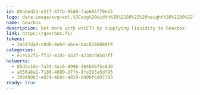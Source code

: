 ```yaml
---
id: 80abed21-e3ff-47fb-95d0-fae604f79eb5
logo: data:image/svg+xml,%3Csvg%20width%3D%2280%22%20height%3D%2280%22%20viewBox%3D%220%200%2080%2080%22%20fill%3D%22none%22%20xmlns%3D%22http%3A%2F%2Fwww.w3.org%2F2000%2Fsvg%22%3E%0A%3Cg%20opacity%3D%220.6%22%20filter%3D%22url(%23filter0_f_209_2015)%22%3E%0A%3Cpath%20fill-rule%3D%22evenodd%22%20clip-rule%3D%22evenodd%22%20d%3D%22M47.146%2052.1161C41.3534%2052.1161%2036.4183%2048.4674%2034.5366%2043.3548C36.6305%2048.2268%2041.7866%2051.7227%2047.146%2051.7227C52.5051%2051.7227%2057.7002%2048.2659%2059.7547%2043.3548C57.8737%2048.4674%2052.9384%2052.1161%2047.146%2052.1161ZM60.0845%2033.7269C59.4584%2032.223%2060.1022%2030.5116%2061.5245%2029.7714C60.1927%2027.7258%2058.4624%2026.0346%2056.4822%2024.7577C55.9354%2025.7972%2054.861%2026.4179%2053.7302%2026.4271C56.3508%2028.7769%2059.9162%2032.6278%2059.9162%2038.4063C59.9162%2045.4208%2054.1987%2051.1073%2047.146%2051.1073C40.0927%2051.1073%2034.3754%2045.4208%2034.3754%2038.4063C34.3754%2032.6278%2037.9411%2028.7769%2040.5615%2026.4271C39.4305%2026.4179%2038.356%2025.7963%2037.809%2024.7571C35.7522%2026.0817%2034.0517%2027.8023%2032.7684%2029.7717C34.1902%2030.5119%2034.8332%2032.2237%2034.2071%2033.7269C33.5812%2035.2306%2031.9098%2035.9874%2030.3779%2035.5118C29.8848%2037.8068%2029.864%2040.2193%2030.3762%2042.6023C31.9085%2042.1256%2033.581%2042.8835%2034.2071%2044.3874C34.8334%2045.8915%2034.1896%2047.6025%2032.7671%2048.3429C34.0993%2050.3885%2035.8291%2052.0798%2037.8093%2053.3563C38.5539%2051.9422%2040.2747%2051.3025%2041.7866%2051.925C43.2981%2052.5479%2044.0593%2054.2102%2043.5811%2055.7337C45.8887%2056.2242%2048.3148%2056.2447%2050.7108%2055.7352C50.2312%2054.2117%2050.9934%2052.5481%2052.5054%2051.9252C54.0177%2051.3022%2055.7382%2051.9428%2056.4827%2053.3575C58.5395%2052.0325%2060.2402%2050.3122%2061.5235%2048.3429C60.1019%2047.6022%2059.4584%2045.8906%2060.0845%2044.3874C60.7104%2042.884%2062.3821%2042.1267%2063.9138%2042.6023C64.4068%2040.3077%2064.4278%2037.8948%2063.9154%2035.5118C62.3829%2035.9885%2060.7108%2035.2307%2060.0845%2033.7269Z%22%20fill%3D%22white%22%2F%3E%0A%3Cpath%20fill-rule%3D%22evenodd%22%20clip-rule%3D%22evenodd%22%20d%3D%22M42.2264%2021.8179C40.5348%2024.7841%2041.5539%2026.9799%2042.1768%2029.2235C44.5269%2037.6878%2034.9342%2039.8306%2038.6632%2030.8701C37.1868%2033.2774%2035.8786%2035.1153%2035.8786%2039.3225C35.8786%2043.5838%2038.1351%2047.2985%2041.4767%2049.2513C40.7234%2044.58%2044.9006%2043.8232%2046.8597%2040.2855C50.415%2033.8646%2040.5028%2028.2798%2042.2264%2021.8179Z%22%20fill%3D%22%23F17300%22%2F%3E%0A%3Cpath%20fill-rule%3D%22evenodd%22%20clip-rule%3D%22evenodd%22%20d%3D%22M49.325%2025.2595C46.3643%2021.987%2043.8955%2018.8143%2047.02%2013C44.898%2014.9414%2040.8377%2022.3222%2044.2125%2027.2338C47.2054%2031.5897%2049.7825%2035.3143%2048.21%2039.7124C46.821%2043.5966%2041.6489%2045.4423%2042.9429%2049.677C50.0244%2052.0199%2057.4334%2046.6461%2057.4334%2038.9206C57.4334%2031.9353%2050.8054%2026.896%2049.325%2025.2595Z%22%20fill%3D%22%23E03597%22%2F%3E%0A%3Cpath%20fill-rule%3D%22evenodd%22%20clip-rule%3D%22evenodd%22%20d%3D%22M51.0459%2015.9392C46.7791%2020.5556%2048.6812%2021.7023%2052.5134%2025.7369C52.8793%2022.1133%2048.3244%2020.0899%2051.0459%2015.9392Z%22%20fill%3D%22%23F17300%22%2F%3E%0A%3C%2Fg%3E%0A%3Cpath%20fill-rule%3D%22evenodd%22%20clip-rule%3D%22evenodd%22%20d%3D%22M40.146%2060.2858C33.3079%2060.2858%2027.482%2055.9786%2025.2608%2049.9432C27.7326%2055.6946%2033.8193%2059.8214%2040.146%2059.8214C46.4725%2059.8214%2052.6052%2055.7408%2055.0305%2049.9432C52.81%2055.9786%2046.9839%2060.2858%2040.146%2060.2858ZM55.4199%2038.5776C54.6808%2036.8022%2055.4408%2034.782%2057.1197%2033.9082C55.5476%2031.4933%2053.505%2029.4969%2051.1673%2027.9895C50.5218%2029.2166%2049.2536%2029.9494%2047.9187%2029.9602C51.0123%2032.7341%2055.2212%2037.2801%2055.2212%2044.1015C55.2212%2052.3821%2048.4716%2059.095%2040.146%2059.095C31.8197%2059.095%2025.0704%2052.3821%2025.0704%2044.1015C25.0704%2037.2801%2029.2798%2032.7341%2032.3731%2029.9602C31.0379%2029.9494%2029.7695%2029.2155%2029.1237%2027.9888C26.6957%2029.5524%2024.6884%2031.5836%2023.1733%2033.9085C24.8519%2034.7823%2025.6108%2036.8031%2024.8717%2038.5776C24.1329%2040.3527%2022.1599%2041.246%2020.3515%2040.6846C19.7693%2043.3938%2019.7447%2046.2418%2020.3494%2049.0549C22.1583%2048.4922%2024.1326%2049.3869%2024.8717%2051.1622C25.6111%2052.9378%2024.8511%2054.9575%2023.1719%2055.8316C24.7445%2058.2465%2026.7865%2060.243%2029.1242%2061.7499C30.0031%2060.0806%2032.0346%2059.3254%2033.8193%2060.0603C35.6036%2060.7956%2036.5022%2062.758%2035.9377%2064.5564C38.6618%2065.1354%2041.5258%2065.1596%2044.3542%2064.5582C43.7881%2062.7597%2044.6879%2060.7959%2046.4727%2060.0606C48.2581%2059.3251%2050.2891%2060.0813%2051.1679%2061.7513C53.596%2060.1872%2055.6037%2058.1563%2057.1185%2055.8316C55.4403%2054.9573%2054.6808%2052.9367%2055.4199%2051.1622C56.1587%2049.3874%2058.1322%2048.4935%2059.9403%2049.0549C60.5223%2046.3461%2060.547%2043.4977%2059.9422%2040.6846C58.133%2041.2474%2056.1591%2040.3528%2055.4199%2038.5776Z%22%20fill%3D%22black%22%2F%3E%0A%3Cpath%20fill-rule%3D%22evenodd%22%20clip-rule%3D%22evenodd%22%20d%3D%22M34.3385%2024.519C32.3415%2028.0207%2033.5446%2030.6127%2034.2799%2033.2613C37.0542%2043.2534%2025.7301%2045.7829%2030.1321%2035.2052C28.3893%2038.0469%2026.8449%2040.2166%2026.8449%2045.1831C26.8449%2050.2136%2029.5087%2054.5987%2033.4535%2056.9039C32.5642%2051.3895%2037.4954%2050.4961%2039.8081%2046.3199C44.005%2038.7401%2032.3038%2032.1474%2034.3385%2024.519Z%22%20fill%3D%22%23F17300%22%2F%3E%0A%3Cpath%20fill-rule%3D%22evenodd%22%20clip-rule%3D%22evenodd%22%20d%3D%22M42.7184%2028.5818C39.2233%2024.7187%2036.3088%2020.9734%2039.9973%2014.1096C37.4923%2016.4014%2032.6992%2025.1144%2036.6831%2030.9125C40.2162%2036.0546%2043.2583%2040.4515%2041.402%2045.6433C39.7624%2050.2286%2033.6567%2052.4075%2035.1843%2057.4065C43.544%2060.1722%2052.2902%2053.8286%2052.2902%2044.7086C52.2902%2036.4626%2044.466%2030.5137%2042.7184%2028.5818Z%22%20fill%3D%22%23E03597%22%2F%3E%0A%3Cpath%20fill-rule%3D%22evenodd%22%20clip-rule%3D%22evenodd%22%20d%3D%22M44.7498%2017.5793C39.7128%2023.0289%2041.9584%2024.3826%2046.4823%2029.1454C46.9141%2024.8678%2041.5372%2022.4791%2044.7498%2017.5793Z%22%20fill%3D%22%23F17300%22%2F%3E%0A%3Cdefs%3E%0A%3Cfilter%20id%3D%22filter0_f_209_2015%22%20x%3D%2218%22%20y%3D%221%22%20width%3D%2258.2917%22%20height%3D%2267.1094%22%20filterUnits%3D%22userSpaceOnUse%22%20color-interpolation-filters%3D%22sRGB%22%3E%0A%3CfeFlood%20flood-opacity%3D%220%22%20result%3D%22BackgroundImageFix%22%2F%3E%0A%3CfeBlend%20mode%3D%22normal%22%20in%3D%22SourceGraphic%22%20in2%3D%22BackgroundImageFix%22%20result%3D%22shape%22%2F%3E%0A%3CfeGaussianBlur%20stdDeviation%3D%226%22%20result%3D%22effect1_foregroundBlur_209_2015%22%2F%3E%0A%3C%2Ffilter%3E%0A%3C%2Fdefs%3E%0A%3C%2Fsvg%3E%0A
name: Gearbox
description: Get more with wstETH by supplying liquidity to Gearbox.
link: https://gearbox.fi/
tokens:
  - 3a647da0-c0d8-4ebd-abce-bac0390880f4
categories:
  - e1e552f6-ff37-4185-a33f-4230cd45d7ff
networks:
  - 85d2c16e-7a34-4a16-8996-304b6673c6d0
  - a356a8a1-7186-4080-b7fb-8fe383a5df95
  - 3d9490b7-ed74-460c-a829-049bf6807793
ready: true
---
```

